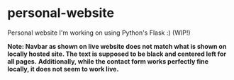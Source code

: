 # personal-website
Personal website I'm working on using Python's Flask :) (WIP!)

**Note: Navbar as shown on live website does not match what is shown on locally hosted site. The text is supposed to be black and centered left for all pages.**
**Additionally, while the contact form works perfectly fine locally, it does not seem to work live.**
